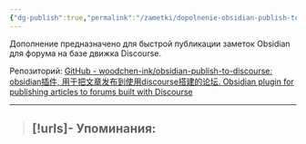 ```yaml
---
{"dg-publish":true,"permalink":"/zametki/dopolnenie-obsidian-publish-to-discourse/","created":"2025-06-09 01:54","updated":"2025-06-09T01:56:07+03:00"}
---
```


Дополнение предназначено для быстрой публикации заметок Obsidian для форума на базе движка Discourse.

Репозиторий: [GitHub - woodchen-ink/obsidian-publish-to-discourse: obsidian插件, 用于把文章发布到使用discourse搭建的论坛. Obsidian plugin for publishing articles to forums built with Discourse](https://github.com/woodchen-ink/obsidian-publish-to-discourse)

---
> [!urls]- Упоминания:
> - 